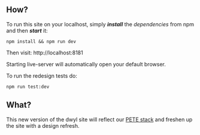 ## How?

To run this site on your localhost, simply ***install*** the *dependencies* from npm and then ***start*** it:

```
npm install && npm run dev
```

Then visit: http://localhost:8181

Starting live-server will automatically open your default browser.

To run the redesign tests do:

```
npm run test:dev
```

## What?

This new version of the dwyl site will reflect our [PETE stack](https://github.com/dwyl/technology-stack/) and freshen up the site with a design refresh.
